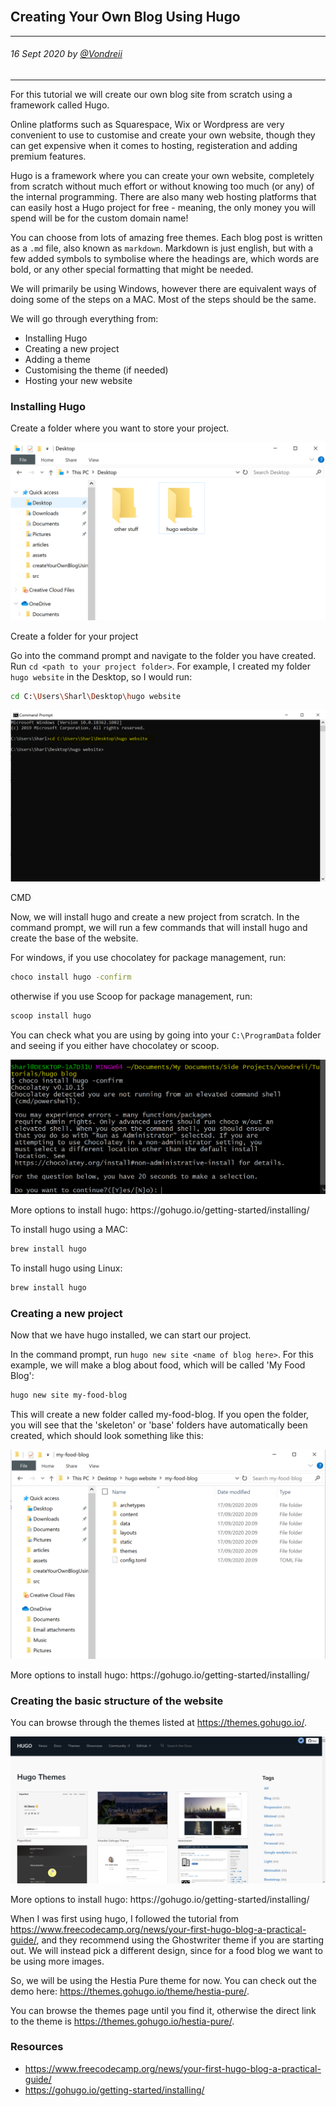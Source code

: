 <br>
<div class="writtenContent">

## Creating Your Own Blog Using Hugo
___

###### 16 Sept 2020 by [@Vondreii](https://www.instagram.com/vondreii/?hl=en)
___

For this tutorial we will create our own blog site from scratch using a framework called Hugo. 

Online platforms such as Squarespace, Wix or Wordpress are very convenient to use to customise and create your own website, though they can get expensive when it comes to hosting, registeration and adding premium features.
  
Hugo is a framework where you can create your own website, completely from scratch without much effort or without knowing too much (or any) of the internal programming.
There are also many web hosting platforms that can easily host a Hugo project for free - meaning, the only money you will spend will be for the custom domain name!

You can choose from lots of amazing free themes. Each blog post is written as a `.md` file, also known as `markdown`. Markdown is just english, but with a few added symbols to symbolise where the headings are, which words are bold, or any other special formatting that might be needed.

We will primarily be using Windows, however there are equivalent ways of doing some of the steps on a MAC. Most of the steps should be the same.

We will go through everything from:

* Installing Hugo
* Creating a new project
* Adding a theme
* Customising the theme (if needed)
* Hosting your new website 

### Installing Hugo

Create a folder where you want to store your project.

<!-- ----------- Image ----------- -->
<div class="image-container">
	<img src="../../../assets/articles/post-images/createYourOwnBlogUsingHugo/new-folder-for-project.PNG" alt="image" class="image"/>
	<div class="image-description"><p>Create a folder for your project</p></div>
</div>
<!-- ----------------------------- -->

Go into the command prompt and navigate to the folder you have created. Run `cd <path to your project folder>`. For example, I created my folder `hugo website` in the Desktop, so I would run:

```bash
cd C:\Users\Sharl\Desktop\hugo website

```

<!-- ----------- Image ----------- -->
<div class="image-container">
	<img src="../../../assets/articles/post-images/createYourOwnBlogUsingHugo/cmd-open-hugo-project.PNG" alt="image" class="image"/>
	<div class="image-description"><p>CMD</p></div>
</div>
<!-- ----------------------------- -->

Now, we will install hugo and create a new project from scratch. In the command prompt, we will run a few commands that will install hugo and create the base of the website.

For windows, if you use chocolatey for package management, run:

```bash
choco install hugo -confirm

```

otherwise if you use Scoop for package management, run:
```bash
scoop install hugo

```

You can check what you are using by going into your `C:\ProgramData` folder and seeing if you either have chocolatey or scoop.

<!-- ----------- Image ----------- -->
<div class="image-container">
	<img src="../../../assets/articles/post-images/createYourOwnBlogUsingHugo/install-hugo.PNG" alt="image" class="image"/>
	<div class="image-description"><p>More options to install hugo: https://gohugo.io/getting-started/installing/</p></div>
</div>
<!-- ----------------------------- -->

To install hugo using a MAC:

```bash
brew install hugo

```

To install hugo using Linux:

```bash
brew install hugo

```

### Creating a new project

Now that we have hugo installed, we can start our project.

In the command prompt, run `hugo new site <name of blog here>`. For this example, we will make a blog about food, which will be called 'My Food Blog':

```bash
hugo new site my-food-blog

```

This will create a new folder called my-food-blog. If you open the folder, you will see that the 'skeleton' or 'base' folders have automatically been created, which should look something like this:

<!-- ----------- Image ----------- -->
<div class="image-container">
	<img src="../../../assets/articles/post-images/createYourOwnBlogUsingHugo/my-food-blog-folder-created.PNG" alt="image" class="image"/>
	<div class="image-description"><p>More options to install hugo: https://gohugo.io/getting-started/installing/</p></div>
</div>
<!-- ----------------------------- -->


### Creating the basic structure of the website

You can browse through the themes listed at https://themes.gohugo.io/.

<!-- ----------- Image ----------- -->
<div class="image-container">
	<img src="../../../assets/articles/post-images/createYourOwnBlogUsingHugo/hugo-themes.PNG" alt="image" class="image"/>
	<div class="image-description"><p>More options to install hugo: https://gohugo.io/getting-started/installing/</p></div>
</div>
<!-- ----------------------------- -->

When I was first using hugo, I followed the tutorial from https://www.freecodecamp.org/news/your-first-hugo-blog-a-practical-guide/, and they recommend using the Ghostwriter theme if you are starting out. We will instead pick a different design, since for a food blog we want to be using more images.

So, we will be using the Hestia Pure theme for now. You can check out the demo here: https://themes.gohugo.io/theme/hestia-pure/.

You can browse the themes page until you find it, otherwise the direct link to the theme is https://themes.gohugo.io/hestia-pure/.

### Resources
* https://www.freecodecamp.org/news/your-first-hugo-blog-a-practical-guide/
* https://gohugo.io/getting-started/installing/